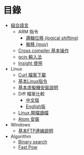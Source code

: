 #  目錄

* [組合語言](./Assembly/README.md)
  * ARM 指令
    * [邏輯位移 (logical shifting) ](./Assembly/ARM-Instruction/LSL-LSR/README.md)
    * [搬移 (mov) ](./Assembly/ARM-Instruction/mov/README.md)
  * [Cross compiler 基本操作](./Assembly/Cross-Compiler-Usage/README.md)
  * [gcin 輸入法](./Assembly/gcin/README.md)
  * [Insight 使用](./Assembly/insight/README.md)
* Linux
  * [Curl 檔案下載](./Linux/Curl/README.md)
  * [基本Linux指令](./Linux/Terminal-Common-Instruction/README.md)
  * [基本虛擬機安裝說明](./Linux/VM-Install/README.md)
  * Diff 檔案比較
    * [中文版](./Linux/Diff/README.md)
    * [English版](./Linux/Diff/English_version_for_Gary.md)
  * [Linux 開檔讀檔](./Linux/read_write_file/README.md)
  * [Atom 安裝](./Linux/Atom/README.md)
* Windows
  * [基本FTP連線說明](./Windows/FTP/README.md)
* Algorithm
  * [Binary search](./Algorithm/binary_search/README.md)
  * [Fast Pow](./Algorithm/fast_pow/README.md)
